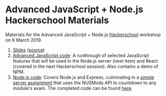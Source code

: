 # Advanced JavaScript + Node.js Hackerschool Materials

Materials for the Advanced JavaScript + Node.js [Hackerschool](https://school.nushackers.org/) workshop on 9 March 2019.

1. [Slides](slides/presentation.pdf) ([source](slides/presentation.tex))
1. [Advanced JavaScript code](starter): A runthrough of selected JavaScript features that will be used in the Node.js server (next item) and React (covered in the next Hackerschool session). Also contains a demo of NPM.
1. [Node.js code](starter/server): Covers Node.js and Express, culminating in a [simple server assignment](starter/server/3_daystoexamserver.js) that uses the NUSMods API to countdown to any module's exam. The completed code can be found [here](starter/server/3_finished.js).
